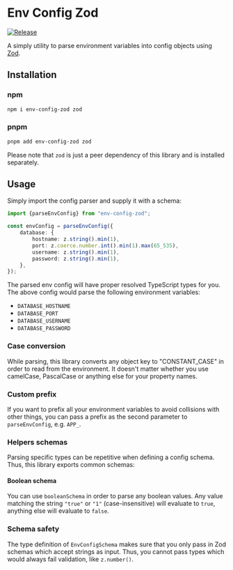 # Env Config Zod

[![Release](https://github.com/DASPRiD/env-config-zod/actions/workflows/release.yml/badge.svg)](https://github.com/DASPRiD/env-config-zod/actions/workflows/release.yml)

A simply utility to parse environment variables into config objects using [Zod](https://github.com/colinhacks/zod).

## Installation

### npm
```bash
npm i env-config-zod zod
```

### pnpm
```bash
pnpm add env-config-zod zod
```

Please note that `zod` is just a peer dependency of this library and is installed separately.

## Usage

Simply import the config parser and supply it with a schema:

```typescript
import {parseEnvConfig} from "env-config-zod";

const envConfig = parseEnvConfig({
    database: {
        hostname: z.string().min(1),
        port: z.coerce.number.int().min(1).max(65_535),
        username: z.string().min(1),
        password: z.string().min(1),
    },
});
```

The parsed env config will have proper resolved TypeScript types for you. The above config would parse the following
environment variables:

- `DATABASE_HOSTNAME`
- `DATABASE_PORT`
- `DATABASE_USERNAME`
- `DATABASE_PASSWORD`

### Case conversion

While parsing, this library converts any object key to "CONSTANT_CASE" in order to read from the environment. It doesn't
matter whether you use camelCase, PascalCase or anything else for your property names.

### Custom prefix

If you want to prefix all your environment variables to avoid collisions with other things, you can pass a prefix as
the second parameter to `parseEnvConfig`, e.g. `APP_`.

### Helpers schemas

Parsing specific types can be repetitive when defining a config schema. Thus, this library exports common schemas:

#### Boolean schema

You can use `booleanSchema` in order to parse any boolean values. Any value matching the string `"true"` or `"1"`
(case-insensitive) will evaluate to `true`, anything else will evaluate to `false`.

### Schema safety

The type definition of `EnvConfigSchema` makes sure that you only pass in Zod schemas which accept strings as input.
Thus, you cannot pass types which would always fail validation, like `z.number()`.
